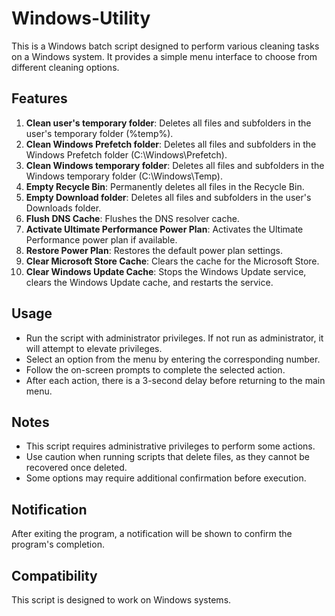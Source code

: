 # Windows-Utility
This is a Windows batch script designed to perform various cleaning tasks on a Windows system. It provides a simple menu interface to choose from different cleaning options.

## Features

1. **Clean user's temporary folder**: Deletes all files and subfolders in the user's temporary folder (%temp%).
2. **Clean Windows Prefetch folder**: Deletes all files and subfolders in the Windows Prefetch folder (C:\Windows\Prefetch).
3. **Clean Windows temporary folder**: Deletes all files and subfolders in the Windows temporary folder (C:\Windows\Temp).
4. **Empty Recycle Bin**: Permanently deletes all files in the Recycle Bin.
5. **Empty Download folder**: Deletes all files and subfolders in the user's Downloads folder.
6. **Flush DNS Cache**: Flushes the DNS resolver cache.
7. **Activate Ultimate Performance Power Plan**: Activates the Ultimate Performance power plan if available.
8. **Restore Power Plan**: Restores the default power plan settings.
9. **Clear Microsoft Store Cache**: Clears the cache for the Microsoft Store.
10. **Clear Windows Update Cache**: Stops the Windows Update service, clears the Windows Update cache, and restarts the service.

## Usage

- Run the script with administrator privileges. If not run as administrator, it will attempt to elevate privileges.
- Select an option from the menu by entering the corresponding number.
- Follow the on-screen prompts to complete the selected action.
- After each action, there is a 3-second delay before returning to the main menu.

## Notes

- This script requires administrative privileges to perform some actions.
- Use caution when running scripts that delete files, as they cannot be recovered once deleted.
- Some options may require additional confirmation before execution.

## Notification

After exiting the program, a notification will be shown to confirm the program's completion.

## Compatibility

This script is designed to work on Windows systems.
